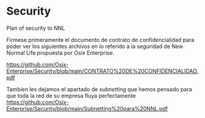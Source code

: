 # Security
Plan of security to NNL

Firmese primeramente el documento de contrato de confidencialidad para poder ver los siguientes archivos en lo referido a la seguridad de New Normal Life propuesta por Osix Enterprise.

https://github.com/Osix-Enterprise/Security/blob/main/CONTRATO%20DE%20CONFIDENCIALIDAD.pdf






Tambien les dejamos el apartado de _subnetting_ que hemos pensado para que toda la red de su empresa fluya perfectamente
https://github.com/Osix-Enterprise/Security/blob/main/Subnetting%20para%20NNL.pdf

